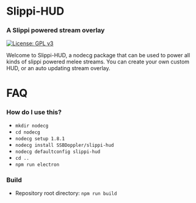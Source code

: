 # Slippi-HUD

### A Slippi powered stream overlay

[![License: GPL v3](https://img.shields.io/badge/License-GPLv3-blue.svg)](https://www.gnu.org/licenses/gpl-3.0)

Welcome to Slippi-HUD, a nodecg package that can be used to power all kinds of slippi powered melee streams. You can create your own custom HUD, or an auto updating stream overlay.

# FAQ

### How do I use this?

- `mkdir nodecg`
- `cd nodecg`
- `nodecg setup 1.8.1`
- `nodecg install SSBDoppler/slippi-hud`
- `nodecg defaultconfig slippi-hud`
- `cd ..`
- `npm run electron`

### Build

- Repository root directory: `npm run build`
